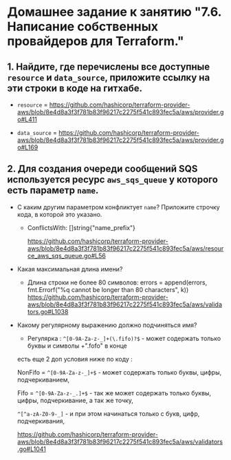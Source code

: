 # Домашнее задание к занятию "7.6. Написание собственных провайдеров для Terraform."


## 1. Найдите, где перечислены все доступные `resource` и `data_source`, приложите ссылку на эти строки в коде на гитхабе.  

* `resource` = https://github.com/hashicorp/terraform-provider-aws/blob/8e4d8a3f3f781b83f96217c2275f541c893fec5a/aws/provider.go#L411 
	
	
- `data_source`  = https://github.com/hashicorp/terraform-provider-aws/blob/8e4d8a3f3f781b83f96217c2275f541c893fec5a/aws/provider.go#L169
 
## 2. Для создания очереди сообщений SQS используется ресурс `aws_sqs_queue` у которого есть параметр `name`. 

  - С каким другим параметром конфликтует `name`? Приложите строчку кода, в которой это указано.
	
	- ConflictsWith: []string{"name_prefix"}
	
         https://github.com/hashicorp/terraform-provider-aws/blob/8e4d8a3f3f781b83f96217c2275f541c893fec5a/aws/resource_aws_sqs_queue.go#L56
 
* Какая максимальная длина имени? 
	
	 -  Длина строки не более 80  символов:
         errors = append(errors, fmt.Errorf("%q cannot be longer than 80 characters", k))
         https://github.com/hashicorp/terraform-provider-aws/blob/8e4d8a3f3f781b83f96217c2275f541c893fec5a/aws/validators.go#L1038
		 
 * Какому регулярному выражению должно подчиняться имя? 
    
	-  Регулярка : `^[0-9A-Za-z-_]+(\.fifo)?$` - может содержать только буквы и символы +".fofo" в конце
	 
 	есть еще 2 доп условия ниже по коду : 
		 
	 NonFifo = `^[0-9A-Za-z-_]+$` - может содержать только буквы, цифры, подчеркиванием, 
		
	Fifo = `^[0-9A-Za-z-_.]+$` - так же может содержать только буквы, цифры, подчеркивание, а так же точку, 
			
	 `^[^a-zA-Z0-9-_]` -  и при этом начинаться только с букв, цифр, подчеркивания,
			    
     https://github.com/hashicorp/terraform-provider-aws/blob/8e4d8a3f3f781b83f96217c2275f541c893fec5a/aws/validators.go#L1041	

